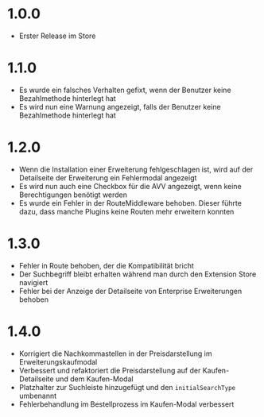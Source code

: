 # 1.0.0
- Erster Release im Store

# 1.1.0
- Es wurde ein falsches Verhalten gefixt, wenn der Benutzer keine Bezahlmethode hinterlegt hat
- Es wird nun eine Warnung angezeigt, falls der Benutzer keine Bezahlmethode hinterlegt hat

# 1.2.0
- Wenn die Installation einer Erweiterung fehlgeschlagen ist, wird auf der Detailseite der Erweiterung ein Fehlermodal angezeigt
- Es wird nun auch eine Checkbox für die AVV angezeigt, wenn keine Berechtigungen benötigt werden
- Es wurde ein Fehler in der RouteMiddleware behoben. Dieser führte dazu, dass manche Plugins keine Routen mehr erweitern konnten

# 1.3.0
- Fehler in Route behoben, der die Kompatibilität bricht
- Der Suchbegriff bleibt erhalten während man durch den Extension Store navigiert
- Fehler bei der Anzeige der Detailseite von Enterprise Erweiterungen behoben 

# 1.4.0
- Korrigiert die Nachkommastellen in der Preisdarstellung im Erweiterungskaufmodal
- Verbessert und refaktoriert die Preisdarstellung auf der Kaufen-Detailseite und dem Kaufen-Modal
- Platzhalter zur Suchleiste hinzugefügt und den `initialSearchType` umbenannt
- Fehlerbehandlung im Bestellprozess im Kaufen-Modal verbessert

